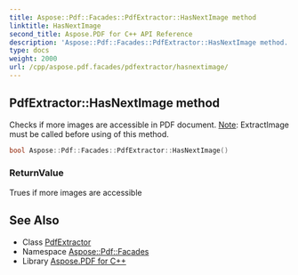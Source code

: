 ```yaml
---
title: Aspose::Pdf::Facades::PdfExtractor::HasNextImage method
linktitle: HasNextImage
second_title: Aspose.PDF for C++ API Reference
description: 'Aspose::Pdf::Facades::PdfExtractor::HasNextImage method. Checks if more images are accessible in PDF document. Note: ExtractImage must be called before using of this method in C++.'
type: docs
weight: 2000
url: /cpp/aspose.pdf.facades/pdfextractor/hasnextimage/
---
```

## PdfExtractor::HasNextImage method


Checks if more images are accessible in PDF document. [Note](../../../aspose.pdf/note/): ExtractImage must be called before using of this method.

```cpp
bool Aspose::Pdf::Facades::PdfExtractor::HasNextImage()
```


### ReturnValue

Trues if more images are accessible

## See Also

* Class [PdfExtractor](../)
* Namespace [Aspose::Pdf::Facades](../../)
* Library [Aspose.PDF for C++](../../../)
